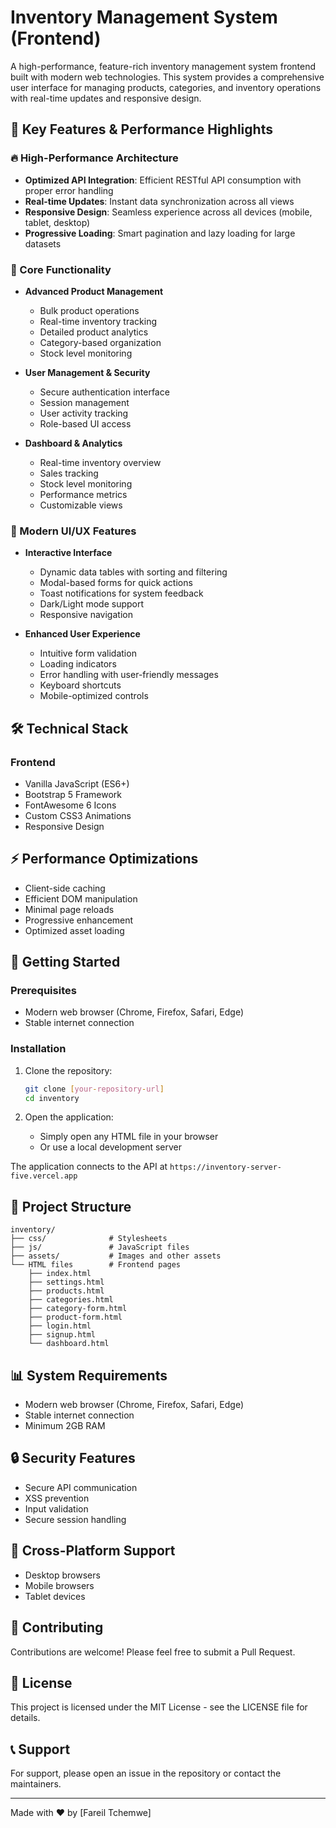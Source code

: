 # Inventory Management System (Frontend)

A high-performance, feature-rich inventory management system frontend built with modern web technologies. This system provides a comprehensive user interface for managing products, categories, and inventory operations with real-time updates and responsive design.

## 🚀 Key Features & Performance Highlights

### 🔥 High-Performance Architecture

- **Optimized API Integration**: Efficient RESTful API consumption with proper error handling
- **Real-time Updates**: Instant data synchronization across all views
- **Responsive Design**: Seamless experience across all devices (mobile, tablet, desktop)
- **Progressive Loading**: Smart pagination and lazy loading for large datasets

### 💼 Core Functionality

- **Advanced Product Management**

  - Bulk product operations
  - Real-time inventory tracking
  - Detailed product analytics
  - Category-based organization
  - Stock level monitoring
- **User Management & Security**

  - Secure authentication interface
  - Session management
  - User activity tracking
  - Role-based UI access
- **Dashboard & Analytics**

  - Real-time inventory overview
  - Sales tracking
  - Stock level monitoring
  - Performance metrics
  - Customizable views

### 🎨 Modern UI/UX Features

- **Interactive Interface**

  - Dynamic data tables with sorting and filtering
  - Modal-based forms for quick actions
  - Toast notifications for system feedback
  - Dark/Light mode support
  - Responsive navigation
- **Enhanced User Experience**

  - Intuitive form validation
  - Loading indicators
  - Error handling with user-friendly messages
  - Keyboard shortcuts
  - Mobile-optimized controls

## 🛠️ Technical Stack

### Frontend

- Vanilla JavaScript (ES6+)
- Bootstrap 5 Framework
- FontAwesome 6 Icons
- Custom CSS3 Animations
- Responsive Design

## ⚡ Performance Optimizations

- Client-side caching
- Efficient DOM manipulation
- Minimal page reloads
- Progressive enhancement
- Optimized asset loading

## 🚀 Getting Started

### Prerequisites

- Modern web browser (Chrome, Firefox, Safari, Edge)
- Stable internet connection

### Installation

1. Clone the repository:

   ```bash
   git clone [your-repository-url]
   cd inventory
   ```
2. Open the application:

   - Simply open any HTML file in your browser
   - Or use a local development server

The application connects to the API at `https://inventory-server-five.vercel.app`

## 📁 Project Structure

```
inventory/
├── css/              # Stylesheets
├── js/               # JavaScript files
├── assets/           # Images and other assets
└── HTML files        # Frontend pages
    ├── index.html
    ├── settings.html
    ├── products.html
    ├── categories.html
    ├── category-form.html
    ├── product-form.html
    ├── login.html
    ├── signup.html
    └── dashboard.html
```

## 📊 System Requirements

- Modern web browser (Chrome, Firefox, Safari, Edge)
- Stable internet connection
- Minimum 2GB RAM

## 🔒 Security Features

- Secure API communication
- XSS prevention
- Input validation
- Secure session handling

## 📱 Cross-Platform Support

- Desktop browsers
- Mobile browsers
- Tablet devices

## 🤝 Contributing

Contributions are welcome! Please feel free to submit a Pull Request.

## 📝 License

This project is licensed under the MIT License - see the LICENSE file for details.

## 📞 Support

For support, please open an issue in the repository or contact the maintainers.

---

Made with ❤️ by [Fareil Tchemwe]
